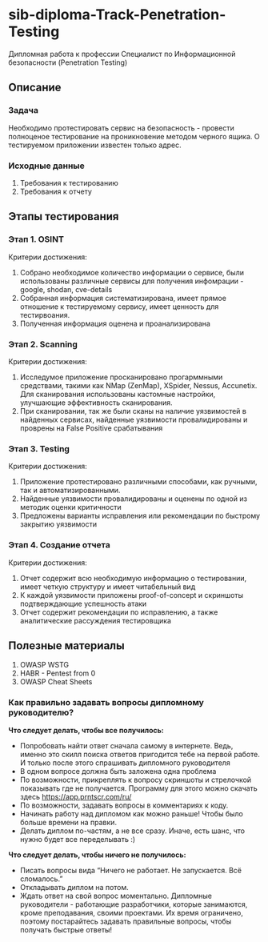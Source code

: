 # sib-diploma-Track-Penetration-Testing

Дипломная работа к профессии Специалист по Информационной безопасности (Penetration Testing)

## Описание

### Задача

Необходимо протестировать сервис на безопасность - провести полноценое тестирование на проникновение методом черного ящика. О тестируемом приложении известен только адрес.

### Исходные данные
 
1. Требования к тестированию
2. Требования к отчету

## Этапы тестирования


### Этап 1. OSINT

Критерии достижения:

1. Собрано необходимое количество информации о сервисе, были использованы различные сервисы для получения инфомрации - google, shodan, cve-details
1. Собранная информация систематизирована, имеет прямое отношение к тестируемому сервису, имеет ценность для тестирвоания. 
1. Полученная информация оценена и проанализирована

### Этап 2. Scanning

Критерии достижения:

1. Исследумое приложение просканировано прогарммными средствами, такими как NMap (ZenMap), XSpider, Nessus, Accunetix. Для сканирования использованы кастомные настройки, улучшающие эффективность сканирования.
1. При сканировании, так же были сканы на наличие уязвимостей в найденных сервисах, найденные уязвимости провалидированы и проврены на False Positive срабатывания


### Этап 3. Testing

Критерии достижения:

1. Приложение протестировано различными способами, как ручными, так и автоматизированными. 
1. Найденные уязвимости провалидированы и оценены по одной из методик оценки критичности
1. Предложены варианты исправления или рекомендации по быстрому закрытию уязвимости


### Этап 4. Создание отчета

Критерии достижения:

1. Отчет содержит всю необходимую информацию о тестировании, имеет четкую структуру и имеет читабельный вид
1. К каждой уязвимости приложены proof-of-concept и скриншоты подтверждающие успешность атаки
1. Отчет содержит рекомендации по исправлению, а также аналитические рассуждения тестировщика

## Полезные материалы

1. OWASP WSTG
1. HABR - Pentest from 0
1. OWASP Cheat Sheets

### Как правильно задавать вопросы дипломному руководителю?

**Что следует делать, чтобы все получилось:**

* Попробовать найти ответ сначала самому в интернете. Ведь, именно это скилл поиска ответов пригодится тебе на первой работе. И только после этого спрашивать дипломного руководителя
* В одном вопросе должна быть заложена одна проблема 
* По возможности, прикреплять к вопросу скриншоты и стрелочкой показывать где не получается. Программу для этого можно скачать здесь https://app.prntscr.com/ru/
* По возможности, задавать вопросы в комментариях к коду. 
* Начинать работу над дипломом как можно раньше! Чтобы было больше времени на правки. 
* Делать диплом по-частям, а не все сразу. Иначе, есть шанс, что нужно будет все переделывать :)  

**Что следует делать, чтобы ничего не получилось:**

* Писать вопросы вида “Ничего не работает. Не запускается. Всё сломалось.”
* Откладывать диплом на потом. 
* Ждать ответ на свой вопрос моментально. Дипломные руководители - работающие разработчики, которые занимаются, кроме преподавания, своими проектами. Их время ограничено, поэтому постарайтесь задавать правильные вопросы, чтобы получать быстрые ответы! 